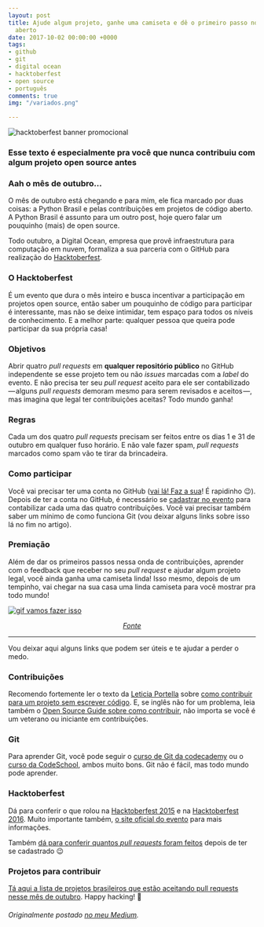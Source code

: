 ```yaml
---
layout: post
title: Ajude algum projeto, ganhe uma camiseta e dê o primeiro passo no mundo do código
  aberto
date: 2017-10-02 00:00:00 +0000
tags:
- github
- git
- digital ocean
- hacktoberfest
- open source
- português
comments: true
img: "/variados.png"

---
```

![hacktoberfest banner promocional](https://nyc3.digitaloceanspaces.com/hacktoberfest/Hacktoberfest17-TWFB-02.png)
### Esse texto é especialmente pra você que nunca contribuiu com algum projeto open source antes

### Aah o mês de outubro…
O mês de outubro está chegando e para mim, ele fica marcado por duas coisas: a Python Brasil e pelas contribuições em projetos de código aberto. A Python Brasil é assunto para um outro post, hoje quero falar um pouquinho (mais) de open source.

Todo outubro, a Digital Ocean, empresa que provê infraestrutura para computação em nuvem, formaliza a sua parceria com o GitHub para realização do [Hacktoberfest](https://blog.digitalocean.com/hacktoberfest-2017/).

### O Hacktoberfest
É um evento que dura o mês inteiro e busca incentivar a participação em projetos open source, então saber um pouquinho de código para participar é interessante, mas não se deixe intimidar, tem espaço para todos os níveis de conhecimento. E a melhor parte: qualquer pessoa que queira pode participar da sua própria casa!

### Objetivos
Abrir quatro _pull requests_ em **qualquer repositório público** no GitHub independente se esse projeto tem ou não _issues_ marcadas com a _label_ do evento. E não precisa ter seu _pull request_ aceito para ele ser contabilizado — alguns _pull requests_ demoram mesmo para serem revisados e aceitos —, mas imagina que legal ter contribuições aceitas? Todo mundo ganha!

### Regras
Cada um dos quatro _pull requests_ precisam ser feitos entre os dias 1 e 31 de outubro em qualquer fuso horário. E não vale fazer spam, _pull requests_ marcados como spam vão te tirar da brincadeira.

### Como participar
Você vai precisar ter uma conta no GitHub ([vai lá! Faz a sua](https://github.com/join?source=header-home)! É rapidinho 😉). Depois de ter a conta no GitHub, é necessário se [cadastrar no evento](https://hacktoberfest.digitalocean.com/sign_up/register) para contabilizar cada uma das quatro contribuições. Você vai precisar também saber um mínimo de como funciona Git (vou deixar alguns links sobre isso lá no fim no artigo).

### Premiação
Além de dar os primeiros passos nessa onda de contribuições, aprender com o feedback que receber no seu _pull request_ e ajudar algum projeto legal, você ainda ganha uma camiseta linda! Isso mesmo, depois de um tempinho, vai chegar na sua casa uma linda camiseta para você mostrar pra todo mundo!

[![gif vamos fazer isso](https://media.giphy.com/media/zaezT79s3Ng7C/giphy.gif)](https://media.giphy.com/media/zaezT79s3Ng7C/giphy.gif)
<center>
  <i><a href="https://media.giphy.com/media/zaezT79s3Ng7C/giphy.gif">
    Fonte
  </a></i>
</center>

----

Vou deixar aqui alguns links que podem ser úteis e te ajudar a perder o medo.

### Contribuições
Recomendo fortemente ler o texto da [Leticia Portella](http://leportella.com) sobre [como contribuir para um projeto sem escrever código](https://medium.com/@leportella/como-contribuir-para-um-projeto-open-source-pela-primeira-vez-sem-escrever-código-21e55a896fb0). E, se inglês não for um problema, leia também o [Open Source Guide sobre como contribuir](https://opensource.guide/how-to-contribute/), não importa se você é um veterano ou iniciante em contribuições.

### Git
Para aprender Git, você pode seguir o [curso de Git da codecademy](https://www.codecademy.com/pt/learn/learn-git) ou o [curso da CodeSchool](https://www.codeschool.com/courses/try-git), ambos muito bons. Git não é fácil, mas todo mundo pode aprender.

### Hacktoberfest
Dá para conferir o que rolou na [Hacktoberfest 2015](https://blog.digitalocean.com/looking-back-at-hacktoberfest/) e na [Hacktoberfest 2016](https://blog.digitalocean.com/open-source-at-its-hacktoberbest/). Muito importante também, [o site oficial do evento](https://hacktoberfest.digitalocean.com/) para mais informações.

Também [dá para conferir quantos _pull requests_ foram feitos](https://hacktoberfestchecker.herokuapp.com/) depois de ter se cadastrado 😉

### Projetos para contribuir
[Tá aqui a lista de projetos brasileiros que estão aceitando pull requests nesse mês de outubro](https://medium.com/nossa-coletividad/projetos-brasileiros-para-fazer-pull-requests-nesse-hacktoberfest-4dc9b9b576c0). Happy hacking! 🎉

###### Originalmente postado [no meu Medium](https://medium.com/@jessicatemporal/ajude-algum-projeto-ganhe-uma-camiseta-e-dê-o-primeiro-passo-no-mundo-do-código-aberto-74b425509f9c).